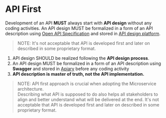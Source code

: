 # API First

Development of an API **MUST** always start with **API design** without any coding activities.
An API design MUST be formalized in a form of an API description using [Open API Specification](./openapi-specification.md) and stored in [API design platform](./apiary.md).

> NOTE: It's not acceptable that API is developed first and later on described in some proprietary format.


1. API design SHOULD be realized following the **API design process**.
1. An API design MUST be formalized in a form of an API description using **Swagger** and stored in [Apiary](./apiary.md) before any coding activity 
1. **API description is master of truth, not the API implementation.**
   
> NOTE: API first approach is crucial when adopting the Microservice architecture.  
 Describing what API is supposed to do also helps all stakeholders to align and better understand what will be delivered at the end.
 It's not acceptable that API is developed first and later on described in some proprietary format.
 
 